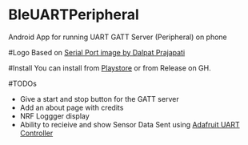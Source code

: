 # BleUARTPeripheral
Android App for running UART GATT Server (Peripheral)  on phone


#Logo
Based on [Serial Port image by Dalpat Prajapati](https://thenounproject.com/DalpatPrajapati/)

#Install
You can install from [Playstore](https://play.google.com/store/apps/details?id=thejeshgn.com.bleuartperipheral) or from Release on GH.


#TODOs
- Give a start and stop button for the GATT server
- Add an about page with credits
- NRF Loggger display 
- Ability to recieive and show Sensor Data Sent using [Adafruit UART Controller](https://learn.adafruit.com/bluefruit-le-connect-for-ios/controller) 
